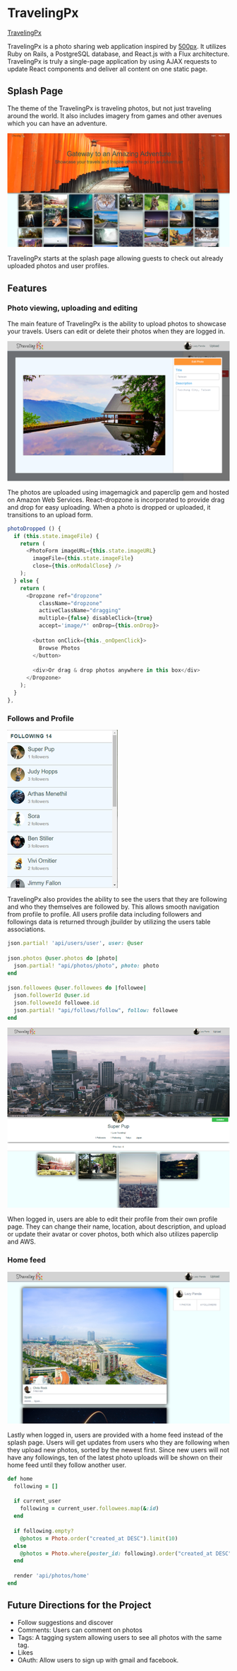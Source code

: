 # TravelingPx

[TravelingPx][heroku]

[heroku]: http://www.travelingpx.stream/

TravelingPx is a photo sharing web application inspired by [500px][500px-link]. It utilizes Ruby on Rails, a PostgreSQL database, and React.js with a Flux architecture. TravelingPx is truly a single-page application by using AJAX requests to update React components and deliver all content on one static page.

## Splash Page
The theme of the TravelingPx is traveling photos, but not just traveling around the world. It also includes imagery from games and other avenues which you can have an adventure.

[500px-link]: https://500px.com/
![splashpage](./docs/images/splashpage.png)

TravelingPx starts at the splash page allowing guests to check out already uploaded photos and user profiles.

## Features

### Photo viewing, uploading and editing

The main feature of TravelingPx is the ability to upload photos to showcase your travels. Users can edit or delete their photos when they are logged in.

![photoedit](./docs/images/photoedit.png)

The photos are uploaded using imagemagick and paperclip gem and hosted on Amazon Web Services. React-dropzone is incorporated to provide drag and drop for easy uploading. When a photo is dropped or uploaded, it transitions to an upload form.

```JavaScript
photoDropped () {
  if (this.state.imageFile) {
    return (
      <PhotoForm imageURL={this.state.imageURL}
        imageFile={this.state.imageFile}
        close={this.onModalClose} />
    );
  } else {
    return (
      <Dropzone ref="dropzone"
          className="dropzone"
          activeClassName="dragging"
          multiple={false} disableClick={true}
          accept='image/*' onDrop={this.onDrop}>

        <button onClick={this._onOpenClick}>
          Browse Photos
        </button>

        <div>Or drag & drop photos anywhere in this box</div>
      </Dropzone>
    );
  }
},
```

### Follows and Profile

![follow](./docs/wireframes/follows.png)

TravelingPx also provides the ability to see the users that they are following and who they themselves are followed by. This allows smooth navigation from profile to profile. All users profile data including followers and followings data is returned through jbuilder by utilizing the users table associations.

```Ruby
json.partial! 'api/users/user', user: @user

json.photos @user.photos do |photo|
  json.partial! "api/photos/photo", photo: photo
end

json.followees @user.followees do |followee|
  json.followerId @user.id
  json.followeeId followee.id
  json.partial! "api/follows/follow", follow: followee
end
```

![profile](./docs/wireframes/profile.png)

When logged in, users are able to edit their profile from their own profile page. They can change their name, location, about description, and upload or update their avatar or cover photos, both which also utilizes paperclip and AWS.

### Home feed

![homefeed](./docs/wireframes/homefeed.png)

Lastly when logged in, users are provided with a home feed instead of the splash page. Users will get updates from users who they are following when they upload new photos, sorted by the newest first. Since new users will not have any followings, ten of the latest photo uploads will be shown on their home feed until they follow another user.

```Ruby
def home
  following = []

  if current_user
    following = current_user.followees.map(&:id)
  end

  if following.empty?
    @photos = Photo.order("created_at DESC").limit(10)
  else
    @photos = Photo.where(poster_id: following).order("created_at DESC")
  end

  render 'api/photos/home'
end
```

## Future Directions for the Project
  - Follow suggestions and discover
  - Comments: Users can comment on photos
  - Tags: A tagging system allowing users to see all photos with the same tag.
  - Likes
  - OAuth: Allow users to sign up with gmail and facebook.
